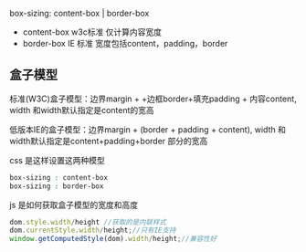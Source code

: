 box-sizing: content-box | border-box
 - content-box w3c标准 仅计算内容宽度
 - border-box IE 标准 宽度包括content，padding，border


## 盒子模型
标准(W3C)盒子模型：边界margin + +边框border+填充padding + 内容content, width 和width默认指定是content的宽高

低版本IE的盒子模型：边界margin + (border + padding + content), width 和width默认指定是content+padding+border 部分的宽高

css 是这样设置这两种模型
```css
box-sizing : content-box  
box-sizing : border-box
```

js 是如何获取盒子模型的宽度和高度
```js
dom.style.width/height //获取的是内联样式
dom.currentStyle.width/height;//只有IE支持
window.getComputedStyle(dom).width/height;//兼容性好
```

